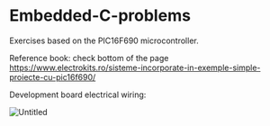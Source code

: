 # Embedded-C-problems

Exercises based on the PIC16F690 microcontroller. 

Reference book: check bottom of the page https://www.electrokits.ro/sisteme-incorporate-in-exemple-simple-proiecte-cu-pic16f690/

Development board electrical wiring:

![Untitled](https://github.com/codrinalisaru/Embedded-C-problems/assets/94629883/d57fa0b1-51c7-4e30-bed9-eb8e8ed80d08)
